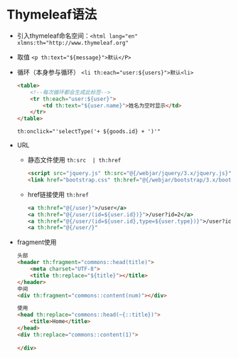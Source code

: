<h1>Thymeleaf语法</h1>


* 引入thymeleaf命名空间：```<html lang="en" xlmns:th="http://www.thymeleaf.org"```

* 取值 ```<p th:text="${message}">默认</P>```

* 循环（本身参与循环） ```<li th:each="user:${users}">默认<li>```

  ```html
  <table>
      <!--每次循环都会生成此标签-->
      <tr th:each="user:${user}">
          <td th:text="${user.name}">姓名为空时显示</td>
      </tr>
  </table>
  
  th:onclick="'selectType('+ ${goods.id} + ')'"
  ```

* URL

  * 静态文件使用 ```th:src  | th:href``` 

    ```html
    <script src="jquery.js" th:src="@{/webjar/jquery/3.x/jquery.js}"></script>
    <link href="bootstrap.css" th:href="@{/webjar/bootstrap/3.x/bootstrap.css}"/>
    ```

  * href链接使用 ```th:href```

    ```xml
    <a th:href="@{/user}">/user</a>
    <a th:href="@{/user/(id=${user.id})}">/user?id=2</a>
    <a th:href="@{/user/(id=${user.id},type=${user.type})}">/user?id=2&type=0</a>
    <a th:href="@{/user/}"
    ```

  
  
  
* fragment使用

  ```html
  头部
  <header th:fragment="commons::head(title)">
      <meta charset="UTF-8">
      <title th:replace="${title}"></title>
  </header>
  中间
  <div th:fragment="commons::content(num)"></div>
  
  使用
  <head th:replace="commons::head(~{::title})">
      <title>Home</title>
  </head>
  <div th:replace="commons::content(1)">
      
  </div>
  ```

  